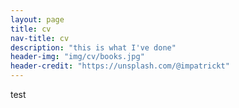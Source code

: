 ```yaml
---
layout: page
title: cv
nav-title: cv
description: "this is what I've done"
header-img: "img/cv/books.jpg"
header-credit: "https://unsplash.com/@impatrickt"
---
```


test
